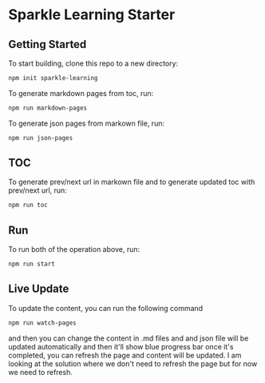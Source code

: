 # Sparkle Learning Starter

## Getting Started

To start building, clone this repo to a new directory:

```bash
npm init sparkle-learning
```


To generate markdown pages from toc, run:

```bash
npm run markdown-pages
```

To generate json pages from markown file, run:

```bash
npm run json-pages
```

## TOC

To generate prev/next url in markown file and to generate updated toc with prev/next url, run:

```bash
npm run toc
```

## Run

To run both of the operation above, run:

```bash
npm run start
```


## Live Update

To update the content, you can run the following command

```bash
npm run watch-pages
```
and then you can change the content in .md files and and json file will be updated automatically and then it'll show blue progress bar once it's completed, you can refresh the page and content will be updated. I am looking at the solution where we don't need to refresh the page but for now we need to refresh.
